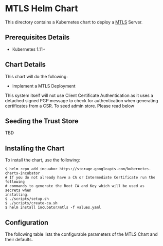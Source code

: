 # MTLS Helm Chart

This directory contains a Kubernetes chart to deploy a [MTLS][mtls-server]
Server.

## Prerequisites Details

* Kubernetes 1.11+

## Chart Details

This chart will do the following:

* Implement a MTLS Deployment

This system itself will not use Client Certificate Authentication as it uses a
detached signed PGP message to check for authentication when generating
certificates from a CSR. To seed admin store. Please read below

## Seeding the Trust Store

TBD

## Installing the Chart

To install the chart, use the following:

```console
$ helm repo add incuabor https://storage.googleapis.com/kubernetes-charts-incubator
# If you do not already have a CA or Intermediate Certificate run the following
# commands to generate the Root CA and Key which will be used as secrets when
installing.
$ ./scripts/setup.sh
$ ./scripts/create-ca.sh
$ helm install incubator/mtls -f values.yaml
```

## Configuration

The following table lists the configurable parameters of the MTLS Chart and
their defaults.



[mtls-server]: https://github.com/drGrove/mtls-server
